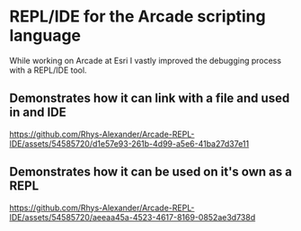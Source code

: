 # REPL/IDE for the Arcade scripting language

While working on Arcade at Esri I vastly improved the debugging process with a REPL/IDE tool.

## Demonstrates how it can link with a file and used in and IDE

https://github.com/Rhys-Alexander/Arcade-REPL-IDE/assets/54585720/d1e57e93-261b-4d99-a5e6-41ba27d37e11

## Demonstrates how it can be used on it's own as a REPL

https://github.com/Rhys-Alexander/Arcade-REPL-IDE/assets/54585720/aeeaa45a-4523-4617-8169-0852ae3d738d
